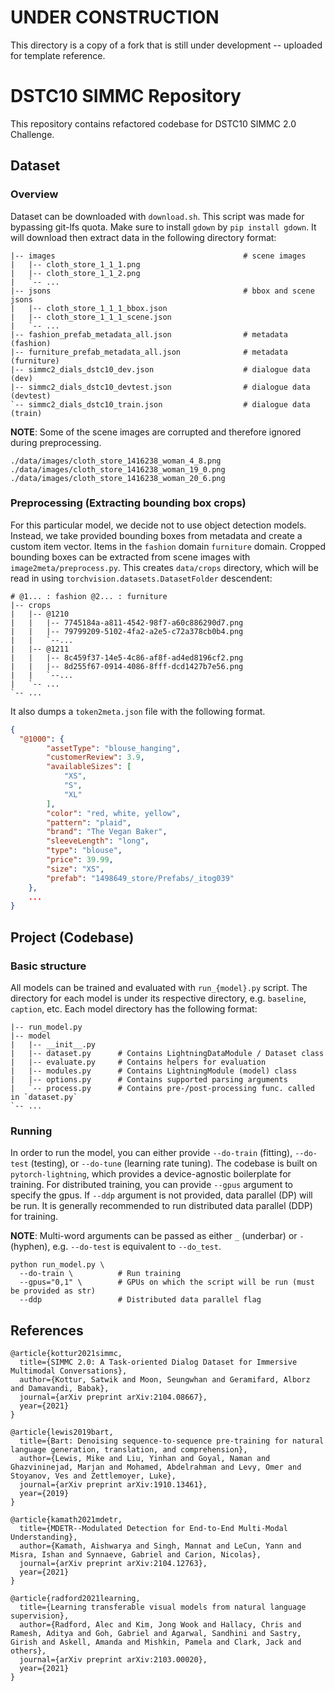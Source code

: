 # UNDER CONSTRUCTION

This directory is a copy of a fork that is still under development -- uploaded for template reference.

# DSTC10 SIMMC Repository

This repository contains refactored codebase for DSTC10 SIMMC 2.0 Challenge.

## Dataset
### Overview
Dataset can be downloaded with `download.sh`. This script was made for bypassing git-lfs quota. Make sure to install `gdown` by `pip install gdown`. It will download then extract data in the following directory format:

```
|-- images                                          # scene images
|   |-- cloth_store_1_1_1.png
|   |-- cloth_store_1_1_2.png
|   `-- ...
|-- jsons                                           # bbox and scene jsons
|   |-- cloth_store_1_1_1_bbox.json
|   |-- cloth_store_1_1_1_scene.json
|   `-- ...
|-- fashion_prefab_metadata_all.json                # metadata (fashion)
|-- furniture_prefab_metadata_all.json              # metadata (furniture)
|-- simmc2_dials_dstc10_dev.json                    # dialogue data (dev)
|-- simmc2_dials_dstc10_devtest.json                # dialogue data (devtest)
`-- simmc2_dials_dstc10_train.json                  # dialogue data (train)
```

**NOTE**: Some of the scene images are corrupted and therefore ignored during preprocessing.
```
./data/images/cloth_store_1416238_woman_4_8.png
./data/images/cloth_store_1416238_woman_19_0.png
./data/images/cloth_store_1416238_woman_20_6.png
```

### Preprocessing (Extracting bounding box crops) 
For this particular model, we decide not to use object detection models. Instead, we take provided bounding boxes from metadata and create a custom item vector. Items in the `fashion` domain `furniture` domain. Cropped bounding boxes can be extracted from scene images with `image2meta/preprocess.py`. This creates `data/crops` directory, which will be read in using `torchvision.datasets.DatasetFolder` descendent:
```
# @1... : fashion @2... : furniture
|-- crops
|   |-- @1210
|   |   |-- 7745184a-a811-4542-98f7-a60c886290d7.png
|   |   |-- 79799209-5102-4fa2-a2e5-c72a378cb0b4.png
|   |   `--...
|   |-- @1211
|   |   |-- 8c459f37-14e5-4c86-af8f-ad4ed8196cf2.png
|   |   |-- 8d255f67-0914-4086-8fff-dcd1427b7e56.png
|   |   `--...
|   `-- ...
`-- ...
```

It also dumps a `token2meta.json` file with the following format.
```json
{
  "@1000": {
        "assetType": "blouse_hanging",
        "customerReview": 3.9,
        "availableSizes": [
            "XS",
            "S",
            "XL"
        ],
        "color": "red, white, yellow",
        "pattern": "plaid",
        "brand": "The Vegan Baker",
        "sleeveLength": "long",
        "type": "blouse",
        "price": 39.99,
        "size": "XS",
        "prefab": "1498649_store/Prefabs/_itog039"
    },
    ...
}
```

## Project (Codebase)

### Basic structure
All models can be trained and evaluated with `run_{model}.py` script. The directory for each model is under its respective directory, e.g. `baseline`, `caption`, etc. Each model directory has the following format:

```
|-- run_model.py
|-- model
|   |-- __init__.py
|   |-- dataset.py      # Contains LightningDataModule / Dataset class
|   |-- evaluate.py     # Contains helpers for evaluation
|   |-- modules.py      # Contains LightningModule (model) class
|   |-- options.py      # Contains supported parsing arguments
|   `-- process.py      # Contains pre-/post-processing func. called in `dataset.py`
`-- ...
```

### Running
In order to run the model, you can either provide `--do-train` (fitting), `--do-test` (testing), or `--do-tune` (learning rate tuning). The codebase is built on `pytorch-lightning`, which provides a device-agnostic boilerplate for training. For distributed training, you can provide `--gpus` argument to specify the gpus. If `--ddp` argument is not provided, data parallel (DP) will be run. It is generally recommended to run distributed data parallel (DDP) for training.

**NOTE**: Multi-word arguments can be passed as either `_` (underbar) or `-` (hyphen), e.g. `--do-test` is equivalent to `--do_test`. 

```shell
python run_model.py \
  --do-train \          # Run training
  --gpus="0,1" \        # GPUs on which the script will be run (must be provided as str)
  --ddp                 # Distributed data parallel flag
```


<!-- ## Disambiguate (Base Boilerplate)
This directory provides a legacy boilerplate for trainer. `Trainer` class under `disambiguate/trainer.py` implements a basic training loop for disambiguation classification task with FP16, distributed training, and Tensoboard/logger monitoring. Training and evaluation loops will be implemented later for end-to-end model as well. 

## End-to-end Multimodal BART (MMBART)
Sequence-to-sequence method for multimodal end-to-end model. This will make use of: 
* Image backbone (ResNet / EfficientNet / ViT family)
* Pretrained Encoder-Decoder Language Model (BART)

The code-base and idea will be largely adopted from MDETR, current SotA for visual question answering among other multimodal tasks. We remove the need for another transformer encoder-decoder on top of BERT-like text encoder by streamlining the whole process with robustly pretrained encoder-decoder model, BART. 

## Simple CLIP (Experimental)
We modify OpenAI's CLIP (Contrastive Language-Image Pretraining) for a simple application. Our main bottleneck in implementing an end-to-end model stems from integrating non-visual metadata; explicitly converting metadata to tokens would lead to excessive memory consumption. Hence, we decide pretrain a joint embedding space between object-specific special tokens and their non-visual metadata. 

The learned joint embeddings can later replace actual token embedding for object special tokens or can be added to token embeddings to provide additional information signal to the model.  -->

## References
```
@article{kottur2021simmc,
  title={SIMMC 2.0: A Task-oriented Dialog Dataset for Immersive Multimodal Conversations},
  author={Kottur, Satwik and Moon, Seungwhan and Geramifard, Alborz and Damavandi, Babak},
  journal={arXiv preprint arXiv:2104.08667},
  year={2021}
}

@article{lewis2019bart,
  title={Bart: Denoising sequence-to-sequence pre-training for natural language generation, translation, and comprehension},
  author={Lewis, Mike and Liu, Yinhan and Goyal, Naman and Ghazvininejad, Marjan and Mohamed, Abdelrahman and Levy, Omer and Stoyanov, Ves and Zettlemoyer, Luke},
  journal={arXiv preprint arXiv:1910.13461},
  year={2019}
}

@article{kamath2021mdetr,
  title={MDETR--Modulated Detection for End-to-End Multi-Modal Understanding},
  author={Kamath, Aishwarya and Singh, Mannat and LeCun, Yann and Misra, Ishan and Synnaeve, Gabriel and Carion, Nicolas},
  journal={arXiv preprint arXiv:2104.12763},
  year={2021}
}

@article{radford2021learning,
  title={Learning transferable visual models from natural language supervision},
  author={Radford, Alec and Kim, Jong Wook and Hallacy, Chris and Ramesh, Aditya and Goh, Gabriel and Agarwal, Sandhini and Sastry, Girish and Askell, Amanda and Mishkin, Pamela and Clark, Jack and others},
  journal={arXiv preprint arXiv:2103.00020},
  year={2021}
}
```